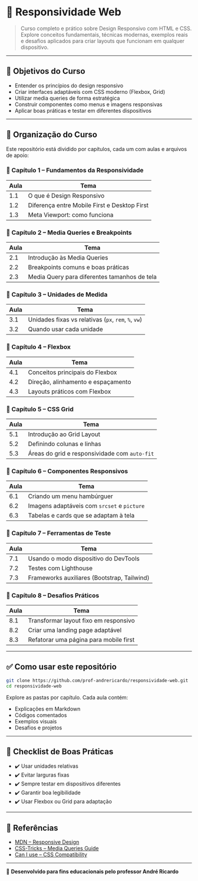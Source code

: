 # 📱 Responsividade Web

> Curso completo e prático sobre Design Responsivo com HTML e CSS. Explore conceitos fundamentais, técnicas modernas, exemplos reais e desafios aplicados para criar layouts que funcionam em qualquer dispositivo.

---

## 🎯 Objetivos do Curso

- Entender os princípios do design responsivo
- Criar interfaces adaptáveis com CSS moderno (Flexbox, Grid)
- Utilizar media queries de forma estratégica
- Construir componentes como menus e imagens responsivas
- Aplicar boas práticas e testar em diferentes dispositivos

---

## 📁 Organização do Curso

Este repositório está dividido por capítulos, cada um com aulas e arquivos de apoio:

### 📘 Capítulo 1 – Fundamentos da Responsividade
| Aula | Tema |
|------|------|
| 1.1  | O que é Design Responsivo |
| 1.2  | Diferença entre Mobile First e Desktop First |
| 1.3  | Meta Viewport: como funciona |

### 📘 Capítulo 2 – Media Queries e Breakpoints
| Aula | Tema |
|------|------|
| 2.1  | Introdução às Media Queries |
| 2.2  | Breakpoints comuns e boas práticas |
| 2.3  | Media Query para diferentes tamanhos de tela |

### 📘 Capítulo 3 – Unidades de Medida
| Aula | Tema |
|------|------|
| 3.1  | Unidades fixas vs relativas (`px`, `rem`, `%`, `vw`) |
| 3.2  | Quando usar cada unidade |

### 📘 Capítulo 4 – Flexbox
| Aula | Tema |
|------|------|
| 4.1  | Conceitos principais do Flexbox |
| 4.2  | Direção, alinhamento e espaçamento |
| 4.3  | Layouts práticos com Flexbox |

### 📘 Capítulo 5 – CSS Grid
| Aula | Tema |
|------|------|
| 5.1  | Introdução ao Grid Layout |
| 5.2  | Definindo colunas e linhas |
| 5.3  | Áreas do grid e responsividade com `auto-fit` |

### 📘 Capítulo 6 – Componentes Responsivos
| Aula | Tema |
|------|------|
| 6.1  | Criando um menu hambúrguer |
| 6.2  | Imagens adaptáveis com `srcset` e `picture` |
| 6.3  | Tabelas e cards que se adaptam à tela |

### 📘 Capítulo 7 – Ferramentas de Teste
| Aula | Tema |
|------|------|
| 7.1  | Usando o modo dispositivo do DevTools |
| 7.2  | Testes com Lighthouse |
| 7.3  | Frameworks auxiliares (Bootstrap, Tailwind) |

### 📘 Capítulo 8 – Desafios Práticos
| Aula | Tema |
|------|------|
| 8.1  | Transformar layout fixo em responsivo |
| 8.2  | Criar uma landing page adaptável |
| 8.3  | Refatorar uma página para mobile first |

---

## ✅ Como usar este repositório

```bash
git clone https://github.com/prof-andrericardo/responsividade-web.git
cd responsividade-web
````

Explore as pastas por capítulo. Cada aula contém:

* Explicações em Markdown
* Códigos comentados
* Exemplos visuais
* Desafios e projetos

---

## 📌 Checklist de Boas Práticas

- ✔️ Usar unidades relativas
- ✔️ Evitar larguras fixas
- ✔️ Sempre testar em dispositivos diferentes
- ✔️ Garantir boa legibilidade
- ✔️ Usar Flexbox ou Grid para adaptação

---

## 🔗 Referências

* [MDN – Responsive Design](https://developer.mozilla.org/pt-BR/docs/Learn/CSS/CSS_layout/Responsive_Design)
* [CSS-Tricks – Media Queries Guide](https://css-tricks.com/a-complete-guide-to-css-media-queries/)
* [Can I use – CSS Compatibility](https://caniuse.com/)

---

📣 **Desenvolvido para fins educacionais pelo professor André Ricardo**
